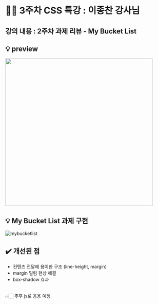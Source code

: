# 🧚🏻 3주차 CSS 특강 : 이종찬 강사님 

## 강의 내용 : 2주차 과제 리뷰 - My Bucket List

## 💡 preview

<img src="https://user-images.githubusercontent.com/112460430/189605523-820e2cc0-3161-44fe-93e6-349c463d4be2.png" width="459">

     
## 💡 My Bucket List 과제 구현

![mybucketlist](https://user-images.githubusercontent.com/112460430/190165081-3a7bbb86-c3d8-4c24-a81e-b1f7285fb5d1.png)

## ✔️ 개선된 점

- 컨텐츠 전달에 용이한 구조 (line-height, margin)
- margin 밀림 현상 해결
- box-shadow 효과

<br>
👉🏻 추후 js로 응용 예정
